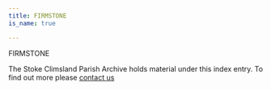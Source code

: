 ```yaml
---
title: FIRMSTONE
is_name: true

---
```


FIRMSTONE


The Stoke Climsland Parish Archive holds material under this index entry. To find out more please [contact us](/contact/)
